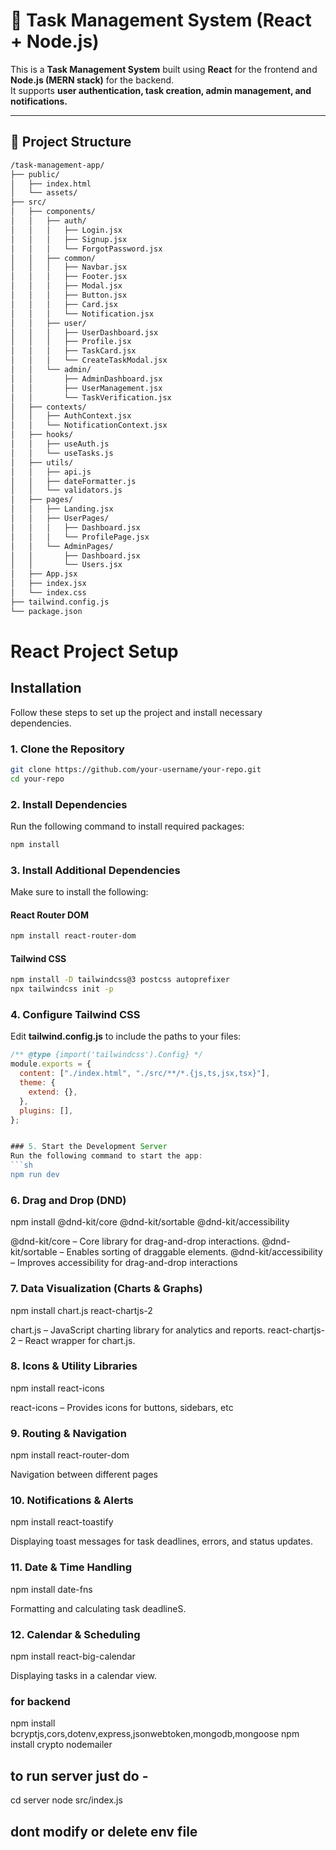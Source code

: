 # 🚀 Task Management System (React + Node.js)

This is a **Task Management System** built using **React** for the frontend and **Node.js (MERN stack)** for the backend.  
It supports **user authentication, task creation, admin management, and notifications.**

---

## 📂 Project Structure

```bash
/task-management-app/
├── public/
│   ├── index.html
│   └── assets/
├── src/
│   ├── components/
│   │   ├── auth/
│   │   │   ├── Login.jsx
│   │   │   ├── Signup.jsx
│   │   │   └── ForgotPassword.jsx
│   │   ├── common/
│   │   │   ├── Navbar.jsx
│   │   │   ├── Footer.jsx
│   │   │   ├── Modal.jsx
│   │   │   ├── Button.jsx
│   │   │   ├── Card.jsx
│   │   │   └── Notification.jsx
│   │   ├── user/
│   │   │   ├── UserDashboard.jsx
│   │   │   ├── Profile.jsx
│   │   │   ├── TaskCard.jsx
│   │   │   └── CreateTaskModal.jsx
│   │   └── admin/
│   │       ├── AdminDashboard.jsx
│   │       ├── UserManagement.jsx
│   │       └── TaskVerification.jsx
│   ├── contexts/
│   │   ├── AuthContext.jsx
│   │   └── NotificationContext.jsx
│   ├── hooks/
│   │   ├── useAuth.js
│   │   └── useTasks.js
│   ├── utils/
│   │   ├── api.js
│   │   ├── dateFormatter.js
│   │   └── validators.js
│   ├── pages/
│   │   ├── Landing.jsx
│   │   ├── UserPages/
│   │   │   ├── Dashboard.jsx
│   │   │   └── ProfilePage.jsx
│   │   └── AdminPages/
│   │       ├── Dashboard.jsx
│   │       └── Users.jsx
│   ├── App.jsx
│   ├── index.jsx
│   └── index.css
├── tailwind.config.js
└── package.json
```
# React Project Setup

## Installation

Follow these steps to set up the project and install necessary dependencies.

### 1. Clone the Repository
```sh
git clone https://github.com/your-username/your-repo.git
cd your-repo
```

### 2. Install Dependencies
Run the following command to install required packages:
```sh
npm install
```

### 3. Install Additional Dependencies
Make sure to install the following:

#### React Router DOM
```sh
npm install react-router-dom
```

#### Tailwind CSS
```sh
npm install -D tailwindcss@3 postcss autoprefixer
npx tailwindcss init -p
```

### 4. Configure Tailwind CSS
Edit **tailwind.config.js** to include the paths to your files:
```js
/** @type {import('tailwindcss').Config} */
module.exports = {
  content: ["./index.html", "./src/**/*.{js,ts,jsx,tsx}"],
  theme: {
    extend: {},
  },
  plugins: [],
};


### 5. Start the Development Server
Run the following command to start the app:
```sh
npm run dev
```

### 6. Drag and Drop (DND)

npm install @dnd-kit/core @dnd-kit/sortable @dnd-kit/accessibility

@dnd-kit/core – Core library for drag-and-drop interactions.
@dnd-kit/sortable – Enables sorting of draggable elements.
@dnd-kit/accessibility – Improves accessibility for drag-and-drop interactions

### 7. Data Visualization (Charts & Graphs)

npm install chart.js react-chartjs-2

chart.js – JavaScript charting library for analytics and reports.
react-chartjs-2 – React wrapper for chart.js.

### 8. Icons & Utility Libraries

npm install react-icons

react-icons – Provides icons for buttons, sidebars, etc

### 9. Routing & Navigation

npm install react-router-dom

Navigation between different pages

### 10. Notifications & Alerts

npm install react-toastify

Displaying toast messages for task deadlines, errors, and status updates.

### 11.  Date & Time Handling

npm install date-fns

Formatting and calculating task deadlineS.

### 12. Calendar & Scheduling

npm install react-big-calendar

Displaying tasks in a calendar view.

### for backend 
npm install bcryptjs,cors,dotenv,express,jsonwebtoken,mongodb,mongoose
npm install crypto nodemailer

## to run server just do -
cd server
node src/index.js

## dont modify or delete env file